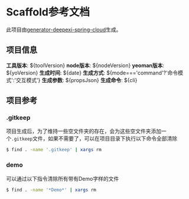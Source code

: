 # Scaffold参考文档

此项目由[generator-deepexi-spring-cloud](https://github.com/deepexi/generator-deepexi-spring-cloud)生成。

## 项目信息

**工具版本**: ${toolVersion}
**node版本**: ${nodeVersion}
**yeoman版本**: ${yoVersion}
**生成时间**: ${date}
**生成方式**: ${mode==='command'?'命令模式':'交互模式'}
**生成参数**: ${propsJson}
**生成命令**: ${cli}

## 项目参考

### .gitkeep

项目生成后，为了维持一些空文件夹的存在，会为这些空文件夹添加一个`.gitkeep`文件，如果不需要了，可以在项目目录下执行以下命令全部清除

```bash
$ find . -name '.gitkeep' | xargs rm
```

### demo

可以通过以下指令清除所有带有Demo字样的文件

```bash
$ find . -name '*Demo*' | xargs rm
```

